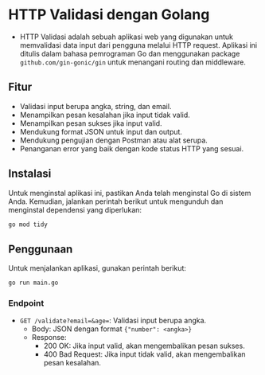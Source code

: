 # HTTP Validasi dengan Golang
- HTTP Validasi adalah sebuah aplikasi web yang digunakan untuk memvalidasi data input dari pengguna melalui HTTP request. Aplikasi ini ditulis dalam bahasa pemrograman Go dan menggunakan package `github.com/gin-gonic/gin` untuk menangani routing dan middleware.
## Fitur
- Validasi input berupa angka, string, dan email.
- Menampilkan pesan kesalahan jika input tidak valid.
- Menampilkan pesan sukses jika input valid.
- Mendukung format JSON untuk input dan output.
- Mendukung pengujian dengan Postman atau alat serupa.
- Penanganan error yang baik dengan kode status HTTP yang sesuai.
## Instalasi
Untuk menginstal aplikasi ini, pastikan Anda telah menginstal Go di sistem Anda. Kemudian, jalankan perintah berikut untuk mengunduh dan menginstal dependensi yang diperlukan:
```bash
go mod tidy
```
## Penggunaan
Untuk menjalankan aplikasi, gunakan perintah berikut:
```bash
go run main.go
```
### Endpoint
- `GET /validate?email=&age=`: Validasi input berupa angka.
  - Body: JSON dengan format `{"number": <angka>}`
  - Response:
    - 200 OK: Jika input valid, akan mengembalikan pesan sukses.
    - 400 Bad Request: Jika input tidak valid, akan mengembalikan pesan kesalahan.
